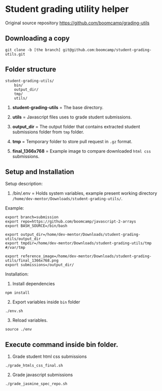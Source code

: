 # Student grading utility helper

Original source repository https://github.com/boomcamp/grading-utils

## Downloading a copy

```
git clone -b [the branch] git@github.com:boomcamp/student-grading-utils.git
```

## Folder structure

```
student-grading-utils/
    bin/
    output_dir/
    tmp/
    utils/
```

1. **student-grading-utils** = The base directory.

2. **utils** = Javascript files uses to grade student submissions.

3. **output_dir** = The output folder that contains extracted student submissions folder from `tmp` folder.

4. **tmp** = Temporary folder to store pull request in `.gz` format.

5. **final_1366x768** = Example image to compare downloaded `html css` submissions.


## Setup and Installation

Setup description:

1. /bin/.env = Holds system variables, example present working directory `/home/dev-mentor/Downloads/student-grading-utils/`.

Example: 

```
export branch=submission
export repo=https://github.com/boomcamp/javascript-2-arrays
export BASH_SOURCE=/bin/bash

export output_dir=/home/dev-mentor/Downloads/student-grading-utils/output_dir
export tmpdir=/home/dev-mentor/Downloads/student-grading-utils/tmp #/var/tmp

export reference_image=/home/dev-mentor/Downloads/student-grading-utils/final_1366x768.png
export submissions=/output_dir/
```

Installation:

1. Install dependencies

```
npm install
```

2. Export variables inside `bin` folder

```
./env.sh
```

3. Reload variables.

```
source ./env
```

## Execute command inside bin folder.

1. Grade student html css submissions

```
./grade_htmls_css_final.sh
```

2. Grade javascript submissions

```
./grade_jasmine_spec_repo.sh
```

